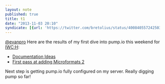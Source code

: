 ```yaml
---
layout: note
published: true
title: t1
date: "2013-11-03 20:10"
syndicate: [{url: 'https://twitter.com/bretolius/status/400840557242503169', name: 'Twitter'}]
---
```


[@evanpro](https://twitter.com/evanpro) Here are the results of my first dive into pump.io this weekend for [IWC:H](http://indiewebcamp.com/2013/hollywood): 

- [Documentation Ideas](https://github.com/e14n/pump.io/pull/870)
- [First pass at adding Microformats 2](https://github.com/e14n/pump.io/pull/871)

Next step is getting pump.io fully configured on my server.  Really digging pump so far!

